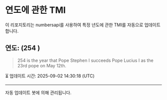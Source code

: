 
# 연도에 관한 TMI

이 리포지토리는 numbersapi를 사용하여 특정 년도에 관한 TMI를 자동으로 업데이트합니다.

## 연도: (254 )
> 254 is the year that Pope Stephen I succeeds Pope Lucius I as the 23rd pope on May 12th.

⏳ 업데이트 시간: 2025-09-02 14:30:18 (UTC)

---
자동 업데이트 봇에 의해 관리됩니다.
